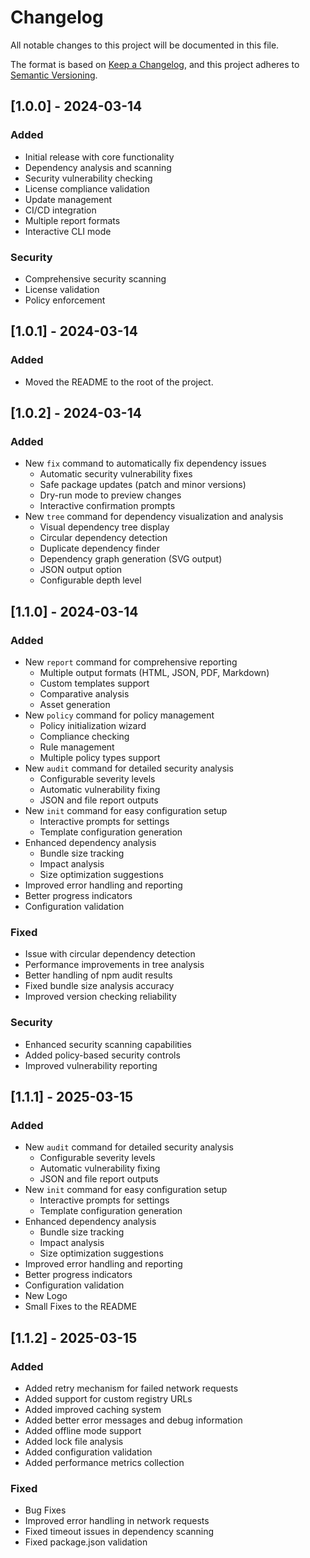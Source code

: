 # Changelog

All notable changes to this project will be documented in this file.

The format is based on [Keep a Changelog](https://keepachangelog.com/en/1.0.0/),
and this project adheres to [Semantic Versioning](https://semver.org/spec/v2.0.0.html).

## [1.0.0] - 2024-03-14

### Added
- Initial release with core functionality
- Dependency analysis and scanning
- Security vulnerability checking
- License compliance validation
- Update management
- CI/CD integration
- Multiple report formats
- Interactive CLI mode

### Security
- Comprehensive security scanning
- License validation
- Policy enforcement 

## [1.0.1] - 2024-03-14
### Added
- Moved the README to the root of the project.


## [1.0.2] - 2024-03-14

### Added
- New `fix` command to automatically fix dependency issues
  - Automatic security vulnerability fixes
  - Safe package updates (patch and minor versions)
  - Dry-run mode to preview changes
  - Interactive confirmation prompts 
- New `tree` command for dependency visualization and analysis
  - Visual dependency tree display
  - Circular dependency detection
  - Duplicate dependency finder
  - Dependency graph generation (SVG output)
  - JSON output option
  - Configurable depth level 

## [1.1.0] - 2024-03-14

### Added
- New `report` command for comprehensive reporting
  - Multiple output formats (HTML, JSON, PDF, Markdown)
  - Custom templates support
  - Comparative analysis
  - Asset generation
- New `policy` command for policy management
  - Policy initialization wizard
  - Compliance checking
  - Rule management
  - Multiple policy types support
- New `audit` command for detailed security analysis
  - Configurable severity levels
  - Automatic vulnerability fixing
  - JSON and file report outputs
- New `init` command for easy configuration setup
  - Interactive prompts for settings
  - Template configuration generation
- Enhanced dependency analysis
  - Bundle size tracking
  - Impact analysis
  - Size optimization suggestions
- Improved error handling and reporting
- Better progress indicators
- Configuration validation

### Fixed
- Issue with circular dependency detection
- Performance improvements in tree analysis
- Better handling of npm audit results
- Fixed bundle size analysis accuracy
- Improved version checking reliability

### Security
- Enhanced security scanning capabilities
- Added policy-based security controls
- Improved vulnerability reporting


## [1.1.1] - 2025-03-15

### Added
- New `audit` command for detailed security analysis
  - Configurable severity levels
  - Automatic vulnerability fixing
  - JSON and file report outputs
- New `init` command for easy configuration setup
  - Interactive prompts for settings
  - Template configuration generation
- Enhanced dependency analysis
  - Bundle size tracking
  - Impact analysis
  - Size optimization suggestions
- Improved error handling and reporting
- Better progress indicators
- Configuration validation
- New Logo
- Small Fixes to the README


## [1.1.2] - 2025-03-15

### Added
- Added retry mechanism for failed network requests
- Added support for custom registry URLs
- Added improved caching system
- Added better error messages and debug information
- Added offline mode support
- Added lock file analysis
- Added configuration validation
- Added performance metrics collection

### Fixed
- Bug Fixes
- Improved error handling in network requests
- Fixed timeout issues in dependency scanning
- Fixed package.json validation
